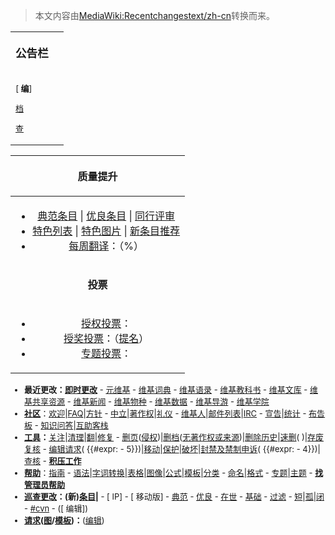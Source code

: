 > 本文内容由[MediaWiki:Recentchangestext/zh-cn](https://zh.wikipedia.org/wiki/MediaWiki:Recentchangestext/zh-cn)转换而来。


<div class="plainlinks nomobile" id="recentchangesblock">

<table>
<tbody>
<tr class="odd">
<td><div style="margin-bottom: 2em; font-size: 110%;">
<p><strong>公告栏</strong></p>
</div>
<div style="font-size: small;margin-bottom:5px;">
<p>[ <strong>编</strong>]</p>
</div>
<div style="font-size: small;">
<p><a href="https://zh.wikipedia.org/wiki/Wikipedia:公告欄/存檔" title="wikilink">档</a></p>
</div>
<div style="font-size: small;">
<p><a href="https://zh.wikipedia.org/wiki/Wikipedia:公告栏" title="wikilink">查</a></p>
</div></td>
<td></td>
</tr>
</tbody>
</table>

<table>
<thead>
<tr class="header">
<th style="text-align: center;"><p><strong>质量提升</strong></p></th>
</tr>
</thead>
<tbody>
<tr class="odd">
<td style="text-align: center;"><ul>
<li><a href="https://zh.wikipedia.org/wiki/Wikipedia:典范条目候选" title="wikilink">典范条目</a><strong></strong> | <a href="https://zh.wikipedia.org/wiki/Wikipedia:優良條目評選" title="wikilink">优良条目</a><strong></strong> | <a href="https://zh.wikipedia.org/wiki/Wikipedia:同行评审" title="wikilink">同行评审</a><strong></strong></li>
<li><a href="https://zh.wikipedia.org/wiki/Wikipedia:特色列表候选" title="wikilink">特色列表</a><strong></strong> | <a href="https://zh.wikipedia.org/wiki/Wikipedia:特色圖片評選" title="wikilink">特色图片</a><strong></strong> | <a href="https://zh.wikipedia.org/wiki/Wikipedia:新条目推荐/候选" title="wikilink">新条目推荐</a></li>
<li><a href="https://zh.wikipedia.org/wiki/Wikipedia:每周翻译" title="wikilink">每周翻译</a>：<strong><a href="https://zh.wikipedia.org/wiki/{{TOWitem}}" title="wikilink"></a></strong>（%）</li>
</ul></td>
</tr>
<tr class="even">
<td style="text-align: center;"><p><strong>投票</strong></p></td>
</tr>
<tr class="odd">
<td style="text-align: center;"><ul>
<li><a href="https://zh.wikipedia.org/wiki/Wikipedia:申請成為管理員" title="wikilink">授权投票</a>：<strong></strong></li>
<li><a href="https://zh.wikipedia.org/wiki/Wikipedia:維基榮譽/授獎提名投票" title="wikilink">授奖投票</a>：<strong></strong>（<a href="https://zh.wikipedia.org/wiki/Wikipedia:维基荣誉与奖励申请与变更" title="wikilink">提名</a>）</li>
<li><a href="https://zh.wikipedia.org/wiki/Wikipedia:投票#正在进行的投票" title="wikilink">专题投票</a>：<strong></strong></li>
</ul></td>
</tr>
</tbody>
</table>

<div style="font-size: small; clear: both;">

  - **最近更改：[即时更改](https://zh.wikipedia.org/wiki/ircrc:zh.wikipedia "wikilink")** - [元维基](https://zh.wikipedia.org/wiki/m:Special:Recentchanges "wikilink") - [维基词典](https://zh.wikipedia.org/wiki/wikt:Special:Recentchanges "wikilink") - [维基语录](https://zh.wikipedia.org/wiki/q:Special:Recentchanges "wikilink") - [维基教科书](https://zh.wikipedia.org/wiki/b:Special:Recentchanges "wikilink") - [维基文库](https://zh.wikipedia.org/wiki/s:Special:Recentchanges "wikilink") - [维基共享资源](https://zh.wikipedia.org/wiki/commons:Special:Recentchanges "wikilink") - [维基新闻](https://zh.wikipedia.org/wiki/n:Special:Recentchanges "wikilink") - [维基物种](https://zh.wikipedia.org/wiki/Wikispecies:Special:Recentchanges "wikilink") - [维基数据](https://zh.wikipedia.org/wiki/d:Special:Recentchanges "wikilink") - [维基导游](https://zh.wikipedia.org/wiki/voy:Special:Recentchanges "wikilink") - [维基学院](https://zh.wikipedia.org/wiki/v:Special:Recentchanges "wikilink")
  - **[社区](https://zh.wikipedia.org/wiki/Wikipedia:社区主页 "wikilink")**：[欢迎](https://zh.wikipedia.org/wiki/Wikipedia:欢迎 "wikilink")|[FAQ](https://zh.wikipedia.org/wiki/Wikipedia:常见问题解答 "wikilink")|[方针](https://zh.wikipedia.org/wiki/Wikipedia:方针列表 "wikilink") - [中立](https://zh.wikipedia.org/wiki/Wikipedia:中立的观点 "wikilink")|[著作权](https://zh.wikipedia.org/wiki/Wikipedia:版权信息 "wikilink")|[礼仪](https://zh.wikipedia.org/wiki/Wikipedia:礼仪 "wikilink") - [维基人](https://zh.wikipedia.org/wiki/Wikipedia:维基人 "wikilink")|[邮件列表](https://zh.wikipedia.org/wiki/Wikipedia:邮件列表 "wikilink")|[IRC](https://zh.wikipedia.org/wiki/Wikipedia:IRC "wikilink") - [宣告](https://zh.wikipedia.org/wiki/Wikipedia:宣告 "wikilink")|[统计](https://zh.wikipedia.org/wiki/Special:Statistics "wikilink") - [布告板](https://zh.wikipedia.org/wiki/Wikipedia:各地佈告板 "wikilink") - [知识问答](https://zh.wikipedia.org/wiki/Wikipedia:知识问答 "wikilink")|[互助客栈](https://zh.wikipedia.org/wiki/Wikipedia:互助客栈 "wikilink")
  - **[工具](https://zh.wikipedia.org/wiki/Wikipedia:实用工具 "wikilink")：**[关注](https://zh.wikipedia.org/wiki/Wikipedia:需要关注的页面 "wikilink")|[清理](https://zh.wikipedia.org/wiki/Wikipedia:清理 "wikilink")|[翻](https://zh.wikipedia.org/wiki/Wikipedia:翻译请求 "wikilink")|[修复](https://zh.wikipedia.org/wiki/Special:LintErrors "wikilink") - [删页](https://zh.wikipedia.org/wiki/Wikipedia:頁面存廢討論 "wikilink")([侵权](https://zh.wikipedia.org/wiki/Wikipedia:頁面存廢討論/疑似侵權 "wikilink"))|[删档](https://zh.wikipedia.org/wiki/Wikipedia:檔案存廢討論 "wikilink")([无著作权或来源](https://zh.wikipedia.org/wiki/Wikipedia:檔案存廢討論/無版權訊息或檔案來源 "wikilink"))|[删除历史](https://zh.wikipedia.org/wiki/维基百科:修订版本删除请求 "wikilink")|[速删](https://zh.wikipedia.org/wiki/Category:快速删除候选 "wikilink")( )|[存废复核](https://zh.wikipedia.org/wiki/Wikipedia:存廢覆核請求 "wikilink") - [编辑请求](https://zh.wikipedia.org/wiki/Category:維基百科編輯被保護頁面請求 "wikilink")( {{\#expr: - 5}})|[移动](https://zh.wikipedia.org/wiki/Category:移動請求 "wikilink")|[保护](https://zh.wikipedia.org/wiki/Wikipedia:请求保护页面 "wikilink")|[破坏](https://zh.wikipedia.org/wiki/Wikipedia:当前的破坏 "wikilink")|[封禁及禁制申诉](https://zh.wikipedia.org/wiki/Category:封禁及禁制申诉 "wikilink")( {{\#expr: - 4}})|[查核](https://zh.wikipedia.org/wiki/Wikipedia:元維基用戶查核協助請求 "wikilink") - **[积压工作](https://zh.wikipedia.org/wiki/Category:维基百科积压工作 "wikilink")**
  - **[帮助](https://zh.wikipedia.org/wiki/Help:目录 "wikilink")**：[指南](https://zh.wikipedia.org/wiki/Wikipedia:使用指南 "wikilink") - [语法](https://zh.wikipedia.org/wiki/help:如何编辑页面 "wikilink")|[字词转换](https://zh.wikipedia.org/wiki/Wikipedia:字词转换处理 "wikilink")|[表格](https://zh.wikipedia.org/wiki/Wikipedia:表格 "wikilink")|[图像](https://zh.wikipedia.org/wiki/Wikipedia:图片教程 "wikilink")|[公式](https://zh.wikipedia.org/wiki/Help:数学公式 "wikilink")|[模板](https://zh.wikipedia.org/wiki/Wikipedia:模板消息 "wikilink")|[分类](https://zh.wikipedia.org/wiki/Wikipedia:頁面分類 "wikilink") - [命名](https://zh.wikipedia.org/wiki/wikipedia:命名常规 "wikilink")|[格式](https://zh.wikipedia.org/wiki/Wikipedia:格式手冊 "wikilink") - [专题](https://zh.wikipedia.org/wiki/Wikipedia:专题 "wikilink")|[主题](../Page/Portal:首頁.md "wikilink") - **[找管理员帮助](https://zh.wikipedia.org/wiki/Wikipedia:管理员通告板 "wikilink")**
  - **[巡查更改](https://zh.wikipedia.org/wiki/Wikipedia:最近更改巡查 "wikilink")：(新)[条目](https://zh.wikipedia.org/wiki/Special:Newpages "wikilink")|[](https://zh.wikipedia.org/wiki/Special:Newimages "wikilink")** - \[ IP\] - \[ 移动版\] - [典范](https://zh.wikipedia.org/wiki/Special:RecentChangesLinked/Category:典范条目 "wikilink") - [优良](https://zh.wikipedia.org/wiki/Special:RecentChangesLinked/Category:優良條目 "wikilink") - [在世](https://zh.wikipedia.org/wiki/Special:RecentChangesLinked/Category:在世人物 "wikilink") - [基础](https://zh.wikipedia.org/wiki/Special:RecentChangesLinked/Wikipedia:基礎條目 "wikilink") - [过滤](https://zh.wikipedia.org/wiki/Special:AbuseLog "wikilink") - [短](https://zh.wikipedia.org/wiki/Special:Shortpages "wikilink")|[孤](https://zh.wikipedia.org/wiki/Special:Lonelypages "wikilink")|[闭](https://zh.wikipedia.org/wiki/Special:断链页面 "wikilink") - [\#cvn](https://zh.wikipedia.org/wiki/irc:cvn-zh-scan "wikilink") - (\[ 编辑\])
  - **[请求](https://zh.wikipedia.org/wiki/Wikipedia:条目请求 "wikilink")([图](https://zh.wikipedia.org/wiki/Wikipedia:图片请求 "wikilink")/[模板](https://zh.wikipedia.org/wiki/Wikipedia:模板请求 "wikilink"))：**([编辑](https://zh.wikipedia.org/wiki/wikipedia:最近更改条目请求 "wikilink"))

</div>

</div>